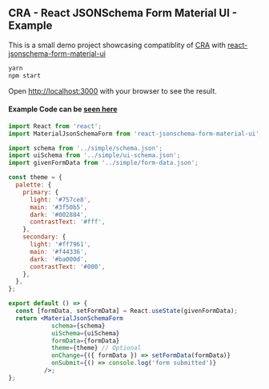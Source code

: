## CRA - React JSONSchema Form Material UI - Example

This is a small demo project showcasing compatiblity of [CRA](https://github.com/facebook/create-react-app) with [react-jsonschema-form-material-ui](https://github.com/vip-git/react-jsonschema-form-material-ui)

```bash
yarn 
npm start
```

Open [http://localhost:3000](http://localhost:3000) with your browser to see the result.

#### Example Code can be [seen here](./src/App.js)
```jsx
import React from 'react';
import MaterialJsonSchemaForm from 'react-jsonschema-form-material-ui';

import schema from '../simple/schema.json';
import uiSchema from '../simple/ui-schema.json';
import givenFormData from '../simple/form-data.json';

const theme = {
  palette: {
    primary: {
      light: '#757ce8',
      main: '#3f50b5',
      dark: '#002884',
      contrastText: '#fff',
    },
    secondary: {
      light: '#ff7961',
      main: '#f44336',
      dark: '#ba000d',
      contrastText: '#000',
    },
  },
};

export default () => {
  const [formData, setFormData] = React.useState(givenFormData);
  return <MaterialJsonSchemaForm 
            schema={schema} 
            uiSchema={uiSchema} 
            formData={formData} 
            theme={theme} // Optional
            onChange={({ formData }) => setFormData(formData)}
            onSubmit={() => console.log('form submitted')}
          />;
};
```
